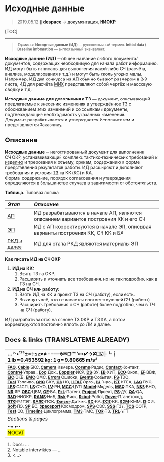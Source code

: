 # Исходные данные
> 2019.05.12 **[🚀](../index/index.md) [despace](index.md)** → [документация](doc.md), **[НИОКР](.md)**

[TOC]

---

> <small>*Термины:* **Исходные данные (ИД)** — русскоязычный термин. **Initial data / Baseline information** — англоязычный эквивалент.</small>

**Исходные данные (ИД)** ─ общее название любого документа/документов, содержащих необходимую для начала работ информацию. ИД могут быть написаны для выполнения какой‑либо СЧ (расчёта, анализа, моделирования и т.д.) и могут быть сколь угодно малы. Например, ИД для конкурса на [АП](rnd_ap.md) обычно бывают размером в 2‑3 листа, ИД для расчёта [МИХ](mic.md) представляют собой чертёж и массовую сводку и т.д.

**Исходные данные для дополнения к ТЗ** — документ, описывающий предлагаемые к внесению изменения в утверждённое [ТЗ](tor.md) с обоснованием этих изменений и со ссылками документы, подтверждающие необходимость указанных изменений.  
Документ разрабатывается и утверждается Исполнителем и представляется Заказчику.



## Описание

**Исходные данные** ─ негостированный документ для выполнения СЧ ОКР, устанавливающий комплекс тактико‑технических требований к [изделию](unit.md) и требования к объёму, срокам, содержанию и форме представления результатов работы. ИД расширяют и дополняют требования и условия [ТЗ](tor.md) на КК (КС) и КА.  
Форма, содержание, порядок согласования и утверждения определяются в большинстве случаев в зависимости от обстоятельств.

**Таблица.** Типовая логика

|*Этап*|*Описание*|
|:--|:--|
| [АП](rnd_ap.md)  |ИД разрабатываются в начале АП, являются описанием вариантов построения КК и его СЧ  |
| [ЭП](rnd_ep.md)  |ИД с АП корректируются в начале ЭП, описывая варианты построения КК, СЧ КК и БА  |
| [РКД и далее](rnd_rkd.md)  |ИД для этапа РКД являются материалы ЭП  |

**Как писать ИД на СЧ ОКР:**

   1. **ИД на КК:**
      1. Взять ТЗ на ОКР.
      1. Расширить и уточнить все требования, но не так подробно, как в ТЗ на СЧ.
   1. **ИД на СЧ или работу:**
      1. Взять ИД на КК и проект ТЗ на СЧ (работу), если есть.
      1. Выкинуть всё, что не касается соответствующей СЧ (работы).
      1. Расширить требования к СЧ (работе) более подробно, чем в ТЧ на СЧ (работу).

ИД разрабатываются на основе ТЗ ОКР и ТЗ КА, а потом корректируются постоянно вплоть до ЛИ и далее.



<p style="page-break-after:always"> </p>

## Docs & links (TRANSLATEME ALREADY)
|…°·•¹²³±×÷≤≥≈≠ ‑ −— ⎆✉ ❐“”’«»✔→✘☐☑├┕┆ 1 lb = 0.453592 kg; 1 g = 9.80665 m/s²|
|:--|
|<small>**[FAQ](faq.md)**, **[Cable](cable.md)**·БКС, **[Camera](camera.md)**·Камера, **[Comms](comms.md)**·Радио, **[Contact](contact.md)**·Контакт, **[Control](control.md)**·Управ., **[Doc](doc.md)**·Док., **[Doppler](doppler.md)**·ИСР, **[DS](ds.md)**·ЗУ, **[EB](eb.md)**·ХИТ, **[ECO](ecology.md)**·Экол., **[EF](ef.md)**·ВВФ, **[ElC](elc.md)**·ЭКБ, **[EMC](emc.md)**·ЭМС, **[Errors](error.md)**·Ошибки, **[Events](event.md)**·События, **[FS](fs.md)**·ТЭО, **[Fuel](fuel.md)**·Топливо, **[GNC](gnc.md)**·БКУ, **[GS](scs.md)**·НС, **[HF&E](hfe.md)**·Эрго., **[IU](iu.md)**·Гиро., **[KT](kt.md)**·КТЕХ, **[LAG](lag.md)**·ПУC, **[LES](les.md)**·САСП, **[LS](ls.md)**·СЖО, **[LV](lv.md)**·РН, **[MCC](mcc.md)**·ЦУП, **[Model](model.md)**·Модель, **[MSC](sc.md)**·ПКА, **[N&B](nnb.md)**·БНО, **[NR](nr.md)**·ЯР, **[OBC](obc.md)**·ЦВМ, **[OE](oe.md)**·БА, **[Pat.](патент.md)**·Патент, **[Project](project.md)**·Проект, **[PS](ps.md)**·ДУ, **[QA](quality.md)**·QA, **[R&D](rnd.md)**·НИОКР, **[RAMS](rams.md)**·НиБ, **[Risk](risk.md)**·Риск, **[Robot](robotics.md)**·Робот, **[Rover](rover.md)**·Планетоход, **[RTG](rtg.md)**·РИТЭГ, **[SARC](sarc.md)**·ПСК, **[Sensor](sensor.md)**·Датчик, **[SC](sc.md)**·КА, **[SCS](scs.md)**·КК, **[SGM](sgm.md)**·КММ, **[SI](si.md)**·СИ, **[Soft](soft.md)**·ПО, **[SP](sp.md)**·БС, **[Spaceport](spaceport.md)**·Космодром, **[SPS](sps.md)**·СЭС, **[SSS](sss.md)**·ГЗУ, **[TCS](tcs.md)**·СОТР, **[Test](test.md)**·ЭО, **[Timeline](timeline.md)**·Циклограмма, **[TMS](tms.md)**·ТМС, **[TOR](tor.md)**·ТЗ, **[TRL](trl.md)**·УГТ</small>|
|*Sections & pages*|
|**··• [](.md) •··**<br> <mark>NOCAT</mark> |

   1. Docs: …
   1. Notable interwikies — …
   1. <…>
